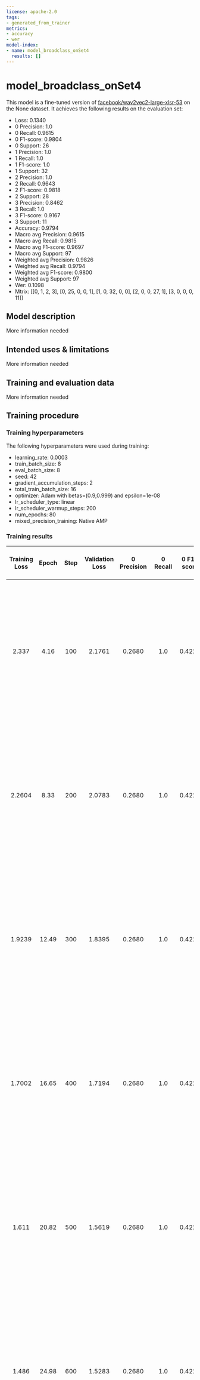 ```yaml
---
license: apache-2.0
tags:
- generated_from_trainer
metrics:
- accuracy
- wer
model-index:
- name: model_broadclass_onSet4
  results: []
---
```


<!-- This model card has been generated automatically according to the information the Trainer had access to. You
should probably proofread and complete it, then remove this comment. -->

# model_broadclass_onSet4

This model is a fine-tuned version of [facebook/wav2vec2-large-xlsr-53](https://huggingface.co/facebook/wav2vec2-large-xlsr-53) on the None dataset.
It achieves the following results on the evaluation set:
- Loss: 0.1340
- 0 Precision: 1.0
- 0 Recall: 0.9615
- 0 F1-score: 0.9804
- 0 Support: 26
- 1 Precision: 1.0
- 1 Recall: 1.0
- 1 F1-score: 1.0
- 1 Support: 32
- 2 Precision: 1.0
- 2 Recall: 0.9643
- 2 F1-score: 0.9818
- 2 Support: 28
- 3 Precision: 0.8462
- 3 Recall: 1.0
- 3 F1-score: 0.9167
- 3 Support: 11
- Accuracy: 0.9794
- Macro avg Precision: 0.9615
- Macro avg Recall: 0.9815
- Macro avg F1-score: 0.9697
- Macro avg Support: 97
- Weighted avg Precision: 0.9826
- Weighted avg Recall: 0.9794
- Weighted avg F1-score: 0.9800
- Weighted avg Support: 97
- Wer: 0.1098
- Mtrix: [[0, 1, 2, 3], [0, 25, 0, 0, 1], [1, 0, 32, 0, 0], [2, 0, 0, 27, 1], [3, 0, 0, 0, 11]]

## Model description

More information needed

## Intended uses & limitations

More information needed

## Training and evaluation data

More information needed

## Training procedure

### Training hyperparameters

The following hyperparameters were used during training:
- learning_rate: 0.0003
- train_batch_size: 8
- eval_batch_size: 8
- seed: 42
- gradient_accumulation_steps: 2
- total_train_batch_size: 16
- optimizer: Adam with betas=(0.9,0.999) and epsilon=1e-08
- lr_scheduler_type: linear
- lr_scheduler_warmup_steps: 200
- num_epochs: 80
- mixed_precision_training: Native AMP

### Training results

| Training Loss | Epoch | Step | Validation Loss | 0 Precision | 0 Recall | 0 F1-score | 0 Support | 1 Precision | 1 Recall | 1 F1-score | 1 Support | 2 Precision | 2 Recall | 2 F1-score | 2 Support | 3 Precision | 3 Recall | 3 F1-score | 3 Support | Accuracy | Macro avg Precision | Macro avg Recall | Macro avg F1-score | Macro avg Support | Weighted avg Precision | Weighted avg Recall | Weighted avg F1-score | Weighted avg Support | Wer    | Mtrix                                                                                  |
|:-------------:|:-----:|:----:|:---------------:|:-----------:|:--------:|:----------:|:---------:|:-----------:|:--------:|:----------:|:---------:|:-----------:|:--------:|:----------:|:---------:|:-----------:|:--------:|:----------:|:---------:|:--------:|:-------------------:|:----------------:|:------------------:|:-----------------:|:----------------------:|:-------------------:|:---------------------:|:--------------------:|:------:|:--------------------------------------------------------------------------------------:|
| 2.337         | 4.16  | 100  | 2.1761          | 0.2680      | 1.0      | 0.4228     | 26        | 0.0         | 0.0      | 0.0        | 32        | 0.0         | 0.0      | 0.0        | 28        | 0.0         | 0.0      | 0.0        | 11        | 0.2680   | 0.0670              | 0.25             | 0.1057             | 97                | 0.0718                 | 0.2680              | 0.1133                | 97                   | 0.9869 | [[0, 1, 2, 3], [0, 26, 0, 0, 0], [1, 32, 0, 0, 0], [2, 28, 0, 0, 0], [3, 11, 0, 0, 0]] |
| 2.2604        | 8.33  | 200  | 2.0783          | 0.2680      | 1.0      | 0.4228     | 26        | 0.0         | 0.0      | 0.0        | 32        | 0.0         | 0.0      | 0.0        | 28        | 0.0         | 0.0      | 0.0        | 11        | 0.2680   | 0.0670              | 0.25             | 0.1057             | 97                | 0.0718                 | 0.2680              | 0.1133                | 97                   | 0.9869 | [[0, 1, 2, 3], [0, 26, 0, 0, 0], [1, 32, 0, 0, 0], [2, 28, 0, 0, 0], [3, 11, 0, 0, 0]] |
| 1.9239        | 12.49 | 300  | 1.8395          | 0.2680      | 1.0      | 0.4228     | 26        | 0.0         | 0.0      | 0.0        | 32        | 0.0         | 0.0      | 0.0        | 28        | 0.0         | 0.0      | 0.0        | 11        | 0.2680   | 0.0670              | 0.25             | 0.1057             | 97                | 0.0718                 | 0.2680              | 0.1133                | 97                   | 0.9869 | [[0, 1, 2, 3], [0, 26, 0, 0, 0], [1, 32, 0, 0, 0], [2, 28, 0, 0, 0], [3, 11, 0, 0, 0]] |
| 1.7002        | 16.65 | 400  | 1.7194          | 0.2680      | 1.0      | 0.4228     | 26        | 0.0         | 0.0      | 0.0        | 32        | 0.0         | 0.0      | 0.0        | 28        | 0.0         | 0.0      | 0.0        | 11        | 0.2680   | 0.0670              | 0.25             | 0.1057             | 97                | 0.0718                 | 0.2680              | 0.1133                | 97                   | 0.9869 | [[0, 1, 2, 3], [0, 26, 0, 0, 0], [1, 32, 0, 0, 0], [2, 28, 0, 0, 0], [3, 11, 0, 0, 0]] |
| 1.611         | 20.82 | 500  | 1.5619          | 0.2680      | 1.0      | 0.4228     | 26        | 0.0         | 0.0      | 0.0        | 32        | 0.0         | 0.0      | 0.0        | 28        | 0.0         | 0.0      | 0.0        | 11        | 0.2680   | 0.0670              | 0.25             | 0.1057             | 97                | 0.0718                 | 0.2680              | 0.1133                | 97                   | 0.9869 | [[0, 1, 2, 3], [0, 26, 0, 0, 0], [1, 32, 0, 0, 0], [2, 28, 0, 0, 0], [3, 11, 0, 0, 0]] |
| 1.486         | 24.98 | 600  | 1.5283          | 0.2680      | 1.0      | 0.4228     | 26        | 0.0         | 0.0      | 0.0        | 32        | 0.0         | 0.0      | 0.0        | 28        | 0.0         | 0.0      | 0.0        | 11        | 0.2680   | 0.0670              | 0.25             | 0.1057             | 97                | 0.0718                 | 0.2680              | 0.1133                | 97                   | 0.9869 | [[0, 1, 2, 3], [0, 26, 0, 0, 0], [1, 32, 0, 0, 0], [2, 28, 0, 0, 0], [3, 11, 0, 0, 0]] |
| 1.6085        | 29.16 | 700  | 1.5041          | 0.2680      | 1.0      | 0.4228     | 26        | 0.0         | 0.0      | 0.0        | 32        | 0.0         | 0.0      | 0.0        | 28        | 0.0         | 0.0      | 0.0        | 11        | 0.2680   | 0.0670              | 0.25             | 0.1057             | 97                | 0.0718                 | 0.2680              | 0.1133                | 97                   | 0.9869 | [[0, 1, 2, 3], [0, 26, 0, 0, 0], [1, 32, 0, 0, 0], [2, 28, 0, 0, 0], [3, 11, 0, 0, 0]] |
| 1.5607        | 33.33 | 800  | 1.4456          | 0.2680      | 1.0      | 0.4228     | 26        | 0.0         | 0.0      | 0.0        | 32        | 0.0         | 0.0      | 0.0        | 28        | 0.0         | 0.0      | 0.0        | 11        | 0.2680   | 0.0670              | 0.25             | 0.1057             | 97                | 0.0718                 | 0.2680              | 0.1133                | 97                   | 0.9945 | [[0, 1, 2, 3], [0, 26, 0, 0, 0], [1, 32, 0, 0, 0], [2, 28, 0, 0, 0], [3, 11, 0, 0, 0]] |
| 1.3499        | 37.49 | 900  | 1.2898          | 0.2680      | 1.0      | 0.4228     | 26        | 0.0         | 0.0      | 0.0        | 32        | 0.0         | 0.0      | 0.0        | 28        | 0.0         | 0.0      | 0.0        | 11        | 0.2680   | 0.0670              | 0.25             | 0.1057             | 97                | 0.0718                 | 0.2680              | 0.1133                | 97                   | 0.9970 | [[0, 1, 2, 3], [0, 26, 0, 0, 0], [1, 32, 0, 0, 0], [2, 28, 0, 0, 0], [3, 11, 0, 0, 0]] |
| 0.9722        | 41.65 | 1000 | 0.9757          | 0.3133      | 1.0      | 0.4771     | 26        | 1.0         | 0.1562   | 0.2703     | 32        | 1.0         | 0.1786   | 0.3030     | 28        | 1.0         | 0.3636   | 0.5333     | 11        | 0.4124   | 0.8283              | 0.4246           | 0.3959             | 97                | 0.8159                 | 0.4124              | 0.3650                | 97                   | 0.9612 | [[0, 1, 2, 3], [0, 26, 0, 0, 0], [1, 27, 5, 0, 0], [2, 23, 0, 5, 0], [3, 7, 0, 0, 4]]  |
| 0.9679        | 45.82 | 1100 | 0.9452          | 0.4333      | 1.0      | 0.6047     | 26        | 0.9630      | 0.8125   | 0.8814     | 32        | 1.0         | 0.3214   | 0.4865     | 28        | 1.0         | 0.0909   | 0.1667     | 11        | 0.6392   | 0.8491              | 0.5562           | 0.5348             | 97                | 0.8359                 | 0.6392              | 0.6122                | 97                   | 0.9406 | [[0, 1, 2, 3], [0, 26, 0, 0, 0], [1, 6, 26, 0, 0], [2, 18, 1, 9, 0], [3, 10, 0, 0, 1]] |
| 0.9206        | 49.98 | 1200 | 0.9031          | 0.5909      | 1.0      | 0.7429     | 26        | 1.0         | 0.9062   | 0.9508     | 32        | 1.0         | 0.7143   | 0.8333     | 28        | 1.0         | 0.3636   | 0.5333     | 11        | 0.8144   | 0.8977              | 0.7460           | 0.7651             | 97                | 0.8903                 | 0.8144              | 0.8138                | 97                   | 0.9250 | [[0, 1, 2, 3], [0, 26, 0, 0, 0], [1, 3, 29, 0, 0], [2, 8, 0, 20, 0], [3, 7, 0, 0, 4]]  |
| 0.9223        | 54.16 | 1300 | 0.8607          | 0.8125      | 1.0      | 0.8966     | 26        | 1.0         | 0.875    | 0.9333     | 32        | 1.0         | 0.9643   | 0.9818     | 28        | 1.0         | 0.9091   | 0.9524     | 11        | 0.9381   | 0.9531              | 0.9371           | 0.9410             | 97                | 0.9497                 | 0.9381              | 0.9396                | 97                   | 0.9366 | [[0, 1, 2, 3], [0, 26, 0, 0, 0], [1, 4, 28, 0, 0], [2, 1, 0, 27, 0], [3, 1, 0, 0, 10]] |
| 0.8407        | 58.33 | 1400 | 0.8011          | 0.8929      | 0.9615   | 0.9259     | 26        | 1.0         | 0.9688   | 0.9841     | 32        | 1.0         | 0.8929   | 0.9434     | 28        | 0.8462      | 1.0      | 0.9167     | 11        | 0.9485   | 0.9348              | 0.9558           | 0.9425             | 97                | 0.9538                 | 0.9485              | 0.9491                | 97                   | 0.9381 | [[0, 1, 2, 3], [0, 25, 0, 0, 1], [1, 1, 31, 0, 0], [2, 2, 0, 25, 1], [3, 0, 0, 0, 11]] |
| 0.7359        | 62.49 | 1500 | 0.7210          | 0.8966      | 1.0      | 0.9455     | 26        | 1.0         | 0.9375   | 0.9677     | 32        | 1.0         | 0.9286   | 0.9630     | 28        | 0.9167      | 1.0      | 0.9565     | 11        | 0.9588   | 0.9533              | 0.9665           | 0.9582             | 97                | 0.9628                 | 0.9588              | 0.9591                | 97                   | 0.9220 | [[0, 1, 2, 3], [0, 26, 0, 0, 0], [1, 2, 30, 0, 0], [2, 1, 0, 26, 1], [3, 0, 0, 0, 11]] |
| 0.5479        | 66.65 | 1600 | 0.4813          | 1.0         | 1.0      | 1.0        | 26        | 1.0         | 1.0      | 1.0        | 32        | 1.0         | 0.9643   | 0.9818     | 28        | 0.9167      | 1.0      | 0.9565     | 11        | 0.9897   | 0.9792              | 0.9911           | 0.9846             | 97                | 0.9905                 | 0.9897              | 0.9898                | 97                   | 0.7447 | [[0, 1, 2, 3], [0, 26, 0, 0, 0], [1, 0, 32, 0, 0], [2, 0, 0, 27, 1], [3, 0, 0, 0, 11]] |
| 0.2617        | 70.82 | 1700 | 0.2138          | 1.0         | 1.0      | 1.0        | 26        | 1.0         | 1.0      | 1.0        | 32        | 1.0         | 0.9643   | 0.9818     | 28        | 0.9167      | 1.0      | 0.9565     | 11        | 0.9897   | 0.9792              | 0.9911           | 0.9846             | 97                | 0.9905                 | 0.9897              | 0.9898                | 97                   | 0.1692 | [[0, 1, 2, 3], [0, 26, 0, 0, 0], [1, 0, 32, 0, 0], [2, 0, 0, 27, 1], [3, 0, 0, 0, 11]] |
| 0.2186        | 74.98 | 1800 | 0.1412          | 1.0         | 1.0      | 1.0        | 26        | 1.0         | 1.0      | 1.0        | 32        | 1.0         | 0.9643   | 0.9818     | 28        | 0.9167      | 1.0      | 0.9565     | 11        | 0.9897   | 0.9792              | 0.9911           | 0.9846             | 97                | 0.9905                 | 0.9897              | 0.9898                | 97                   | 0.1269 | [[0, 1, 2, 3], [0, 26, 0, 0, 0], [1, 0, 32, 0, 0], [2, 0, 0, 27, 1], [3, 0, 0, 0, 11]] |
| 0.2303        | 79.16 | 1900 | 0.1344          | 1.0         | 0.9615   | 0.9804     | 26        | 1.0         | 1.0      | 1.0        | 32        | 1.0         | 0.9643   | 0.9818     | 28        | 0.8462      | 1.0      | 0.9167     | 11        | 0.9794   | 0.9615              | 0.9815           | 0.9697             | 97                | 0.9826                 | 0.9794              | 0.9800                | 97                   | 0.1113 | [[0, 1, 2, 3], [0, 25, 0, 0, 1], [1, 0, 32, 0, 0], [2, 0, 0, 27, 1], [3, 0, 0, 0, 11]] |


### Framework versions

- Transformers 4.25.1
- Pytorch 1.13.0+cu116
- Datasets 2.8.0
- Tokenizers 0.13.2
